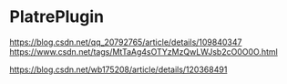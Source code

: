 # PlatrePlugin

https://blog.csdn.net/qq_20792765/article/details/109840347
https://www.csdn.net/tags/MtTaAg4sOTYzMzQwLWJsb2cO0O0O.html


https://blog.csdn.net/wb175208/article/details/120368491
